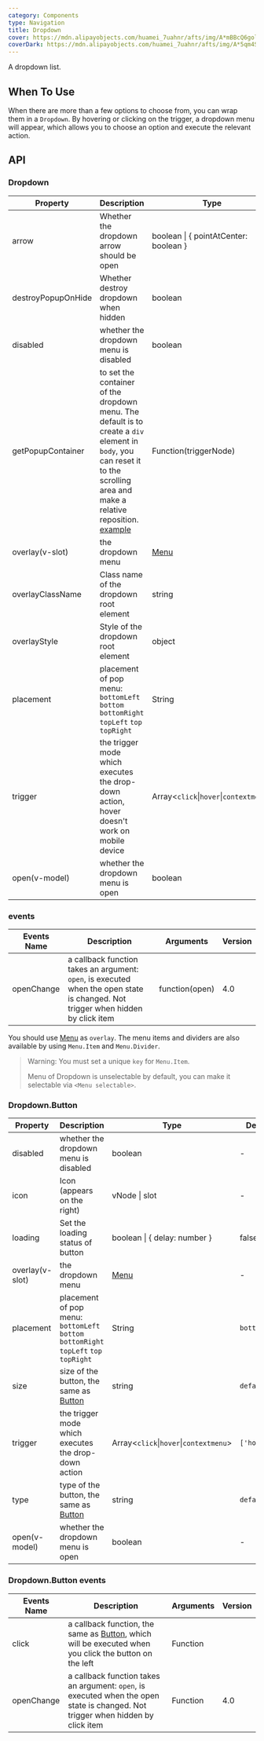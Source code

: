 ```yaml
---
category: Components
type: Navigation
title: Dropdown
cover: https://mdn.alipayobjects.com/huamei_7uahnr/afts/img/A*mBBcQ6goljkAAAAAAAAAAAAADrJ8AQ/original
coverDark: https://mdn.alipayobjects.com/huamei_7uahnr/afts/img/A*5qm4S4Zgh2QAAAAAAAAAAAAADrJ8AQ/original
---
```


A dropdown list.

## When To Use

When there are more than a few options to choose from, you can wrap them in a `Dropdown`. By hovering or clicking on the trigger, a dropdown menu will appear, which allows you to choose an option and execute the relevant action.

## API

### Dropdown

| Property | Description | Type | Default |  |
| --- | --- | --- | --- | --- |
| arrow | Whether the dropdown arrow should be open | boolean \| { pointAtCenter: boolean } | false | 3.3.0 |
| destroyPopupOnHide | Whether destroy dropdown when hidden | boolean | false |  |
| disabled | whether the dropdown menu is disabled | boolean | - |  |
| getPopupContainer | to set the container of the dropdown menu. The default is to create a `div` element in `body`, you can reset it to the scrolling area and make a relative reposition. [example](https://codepen.io/afc163/pen/zEjNOy?editors=0010) | Function(triggerNode) | `() => document.body` |  |
| overlay(v-slot) | the dropdown menu | [Menu](/components/menu) | - |  |
| overlayClassName | Class name of the dropdown root element | string | - |  |
| overlayStyle | Style of the dropdown root element | object | - |  |
| placement | placement of pop menu: `bottomLeft` `bottom` `bottomRight` `topLeft` `top` `topRight` | String | `bottomLeft` |  |
| trigger | the trigger mode which executes the drop-down action, hover doesn't work on mobile device | Array&lt;`click`\|`hover`\|`contextmenu`> | `['hover']` |  |
| open(v-model) | whether the dropdown menu is open | boolean | - | 4.0 |

### events

| Events Name | Description | Arguments | Version |
| --- | --- | --- | --- |
| openChange | a callback function takes an argument: `open`, is executed when the open state is changed. Not trigger when hidden by click item | function(open) | 4.0 |

You should use [Menu](/components/menu/) as `overlay`. The menu items and dividers are also available by using `Menu.Item` and `Menu.Divider`.

> Warning: You must set a unique `key` for `Menu.Item`.
>
> Menu of Dropdown is unselectable by default, you can make it selectable via `<Menu selectable>`.

### Dropdown.Button

| Property | Description | Type | Default | Version |
| --- | --- | --- | --- | --- |
| disabled | whether the dropdown menu is disabled | boolean | - |  |
| icon | Icon (appears on the right) | vNode \| slot | - | 1.5.0 |
| loading | Set the loading status of button | boolean \| { delay: number } | false | 3.0 |
| overlay(v-slot) | the dropdown menu | [Menu](/components/menu) | - |  |
| placement | placement of pop menu: `bottomLeft` `bottom` `bottomRight` `topLeft` `top` `topRight` | String | `bottomLeft` |  |
| size | size of the button, the same as [Button](/components/button) | string | `default` |  |
| trigger | the trigger mode which executes the drop-down action | Array&lt;`click`\|`hover`\|`contextmenu`> | `['hover']` |  |
| type | type of the button, the same as [Button](/components/button) | string | `default` |  |
| open(v-model) | whether the dropdown menu is open | boolean | - |  |

### Dropdown.Button events

| Events Name | Description | Arguments | Version |
| --- | --- | --- | --- |
| click | a callback function, the same as [Button](/components/button), which will be executed when you click the button on the left | Function |  |
| openChange | a callback function takes an argument: `open`, is executed when the open state is changed. Not trigger when hidden by click item | Function | 4.0 |
